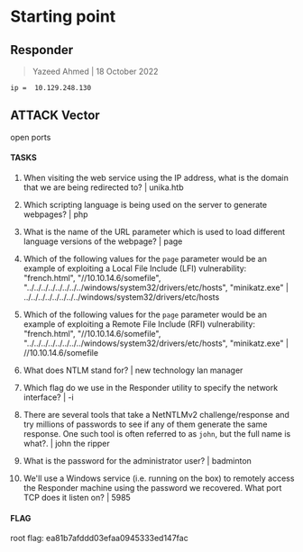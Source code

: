 # Starting point

## Responder

> Yazeed Ahmed | 18 October 2022

```````````````````````
ip =  10.129.248.130

```````````````````````

## ATTACK Vector

open ports

####  TASKS

1. When visiting the web service using the IP address, what is the domain that we are being redirected to? | unika.htb

2. Which scripting language is being used on the server to generate webpages? | php

3. What is the name of the URL parameter which is used to load different language versions of the webpage? | page

4. Which of the following values for the `page` parameter would be an example of exploiting a Local File Include (LFI) vulnerability: "french.html", "//10.10.14.6/somefile", "../../../../../../../../windows/system32/drivers/etc/hosts", "minikatz.exe" |  ../../../../../../../../windows/system32/drivers/etc/hosts

5. Which of the following values for the `page` parameter would be an example of exploiting a Remote File Include (RFI) vulnerability: "french.html", "//10.10.14.6/somefile", "../../../../../../../../windows/system32/drivers/etc/hosts", "minikatz.exe" |  //10.10.14.6/somefile

6. What does NTLM stand for? | new technology lan manager

7. Which flag do we use in the Responder utility to specify the network interface? | -i

8. There are several tools that take a NetNTLMv2 challenge/response and try millions of passwords to see if any of them generate the same response. One such tool is often referred to as `john`, but the full name is what?. | john the ripper

9. What is the password for the administrator user? |  badminton

10. We'll use a Windows service (i.e. running on the box) to remotely access the Responder machine using the password we recovered. What port TCP does it listen on? |  5985


#### FLAG

root flag: ea81b7afddd03efaa0945333ed147fac




